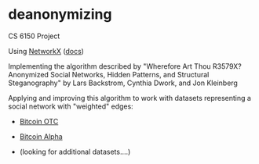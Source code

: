 # deanonymizing
CS 6150 Project

Using [NetworkX](http://networkx.github.io/) ([docs](https://networkx.github.io/documentation/stable/)) 

Implementing the algorithm described by "Wherefore Art Thou R3579X? Anonymized Social Networks, Hidden Patterns, and Structural Steganography" by Lars Backstrom, Cynthia Dwork, and Jon Kleinberg

Applying and improving this algorithm to work with datasets representing a social network with "weighted" edges:

* [Bitcoin OTC](https://snap.stanford.edu/data/soc-sign-bitcoinotc.html)

* [Bitcoin Alpha](https://snap.stanford.edu/data/soc-sign-bitcoinalpha.html)

* (looking for additional datasets....)
